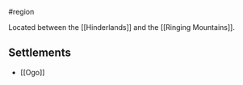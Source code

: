#region 

Located between the [[Hinderlands]] and the [[Ringing Mountains]].

## Settlements
- [[Ogo]]